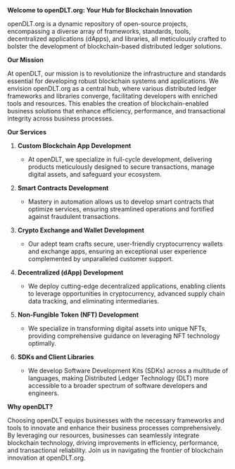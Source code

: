 **Welcome to openDLT.org: Your Hub for Blockchain Innovation**

openDLT.org is a dynamic repository of open-source projects, encompassing a diverse array of frameworks, standards, tools, decentralized applications (dApps), and libraries, all meticulously crafted to bolster the development of blockchain-based distributed ledger solutions.

**Our Mission**

At openDLT, our mission is to revolutionize the infrastructure and standards essential for developing robust blockchain systems and applications. We envision openDLT.org as a central hub, where various distributed ledger frameworks and libraries converge, facilitating developers with enriched tools and resources. This enables the creation of blockchain-enabled business solutions that enhance efficiency, performance, and transactional integrity across business processes.

**Our Services**

1. **Custom Blockchain App Development**
   - At openDLT, we specialize in full-cycle development, delivering products meticulously designed to secure transactions, manage digital assets, and safeguard your ecosystem.

2. **Smart Contracts Development**
   - Mastery in automation allows us to develop smart contracts that optimize services, ensuring streamlined operations and fortified against fraudulent transactions.

3. **Crypto Exchange and Wallet Development**
   - Our adept team crafts secure, user-friendly cryptocurrency wallets and exchange apps, ensuring an exceptional user experience complemented by unparalleled customer support.

4. **Decentralized (dApp) Development**
   - We deploy cutting-edge decentralized applications, enabling clients to leverage opportunities in cryptocurrency, advanced supply chain data tracking, and eliminating intermediaries.

5. **Non-Fungible Token (NFT) Development**
   - We specialize in transforming digital assets into unique NFTs, providing comprehensive guidance on leveraging NFT technology optimally.

6. **SDKs and Client Libraries**
   - We develop Software Development Kits (SDKs) across a multitude of languages, making Distributed Ledger Technology (DLT) more accessible to a broader spectrum of software developers and engineers.

**Why openDLT?**

Choosing openDLT equips businesses with the necessary frameworks and tools to innovate and enhance their business processes comprehensively. By leveraging our resources, businesses can seamlessly integrate blockchain technology, driving improvements in efficiency, performance, and transactional reliability. Join us in navigating the frontier of blockchain innovation at openDLT.org.
